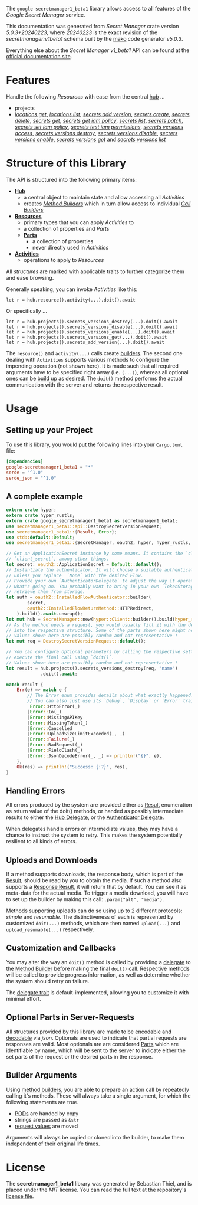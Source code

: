 <!---
DO NOT EDIT !
This file was generated automatically from 'src/generator/templates/api/README.md.mako'
DO NOT EDIT !
-->
The `google-secretmanager1_beta1` library allows access to all features of the *Google Secret Manager* service.

This documentation was generated from *Secret Manager* crate version *5.0.3+20240223*, where *20240223* is the exact revision of the *secretmanager:v1beta1* schema built by the [mako](http://www.makotemplates.org/) code generator *v5.0.3*.

Everything else about the *Secret Manager* *v1_beta1* API can be found at the
[official documentation site](https://cloud.google.com/secret-manager/).
# Features

Handle the following *Resources* with ease from the central [hub](https://docs.rs/google-secretmanager1_beta1/5.0.3+20240223/google_secretmanager1_beta1/SecretManager) ... 

* projects
 * [*locations get*](https://docs.rs/google-secretmanager1_beta1/5.0.3+20240223/google_secretmanager1_beta1/api::ProjectLocationGetCall), [*locations list*](https://docs.rs/google-secretmanager1_beta1/5.0.3+20240223/google_secretmanager1_beta1/api::ProjectLocationListCall), [*secrets add version*](https://docs.rs/google-secretmanager1_beta1/5.0.3+20240223/google_secretmanager1_beta1/api::ProjectSecretAddVersionCall), [*secrets create*](https://docs.rs/google-secretmanager1_beta1/5.0.3+20240223/google_secretmanager1_beta1/api::ProjectSecretCreateCall), [*secrets delete*](https://docs.rs/google-secretmanager1_beta1/5.0.3+20240223/google_secretmanager1_beta1/api::ProjectSecretDeleteCall), [*secrets get*](https://docs.rs/google-secretmanager1_beta1/5.0.3+20240223/google_secretmanager1_beta1/api::ProjectSecretGetCall), [*secrets get iam policy*](https://docs.rs/google-secretmanager1_beta1/5.0.3+20240223/google_secretmanager1_beta1/api::ProjectSecretGetIamPolicyCall), [*secrets list*](https://docs.rs/google-secretmanager1_beta1/5.0.3+20240223/google_secretmanager1_beta1/api::ProjectSecretListCall), [*secrets patch*](https://docs.rs/google-secretmanager1_beta1/5.0.3+20240223/google_secretmanager1_beta1/api::ProjectSecretPatchCall), [*secrets set iam policy*](https://docs.rs/google-secretmanager1_beta1/5.0.3+20240223/google_secretmanager1_beta1/api::ProjectSecretSetIamPolicyCall), [*secrets test iam permissions*](https://docs.rs/google-secretmanager1_beta1/5.0.3+20240223/google_secretmanager1_beta1/api::ProjectSecretTestIamPermissionCall), [*secrets versions access*](https://docs.rs/google-secretmanager1_beta1/5.0.3+20240223/google_secretmanager1_beta1/api::ProjectSecretVersionAccesCall), [*secrets versions destroy*](https://docs.rs/google-secretmanager1_beta1/5.0.3+20240223/google_secretmanager1_beta1/api::ProjectSecretVersionDestroyCall), [*secrets versions disable*](https://docs.rs/google-secretmanager1_beta1/5.0.3+20240223/google_secretmanager1_beta1/api::ProjectSecretVersionDisableCall), [*secrets versions enable*](https://docs.rs/google-secretmanager1_beta1/5.0.3+20240223/google_secretmanager1_beta1/api::ProjectSecretVersionEnableCall), [*secrets versions get*](https://docs.rs/google-secretmanager1_beta1/5.0.3+20240223/google_secretmanager1_beta1/api::ProjectSecretVersionGetCall) and [*secrets versions list*](https://docs.rs/google-secretmanager1_beta1/5.0.3+20240223/google_secretmanager1_beta1/api::ProjectSecretVersionListCall)




# Structure of this Library

The API is structured into the following primary items:

* **[Hub](https://docs.rs/google-secretmanager1_beta1/5.0.3+20240223/google_secretmanager1_beta1/SecretManager)**
    * a central object to maintain state and allow accessing all *Activities*
    * creates [*Method Builders*](https://docs.rs/google-secretmanager1_beta1/5.0.3+20240223/google_secretmanager1_beta1/client::MethodsBuilder) which in turn
      allow access to individual [*Call Builders*](https://docs.rs/google-secretmanager1_beta1/5.0.3+20240223/google_secretmanager1_beta1/client::CallBuilder)
* **[Resources](https://docs.rs/google-secretmanager1_beta1/5.0.3+20240223/google_secretmanager1_beta1/client::Resource)**
    * primary types that you can apply *Activities* to
    * a collection of properties and *Parts*
    * **[Parts](https://docs.rs/google-secretmanager1_beta1/5.0.3+20240223/google_secretmanager1_beta1/client::Part)**
        * a collection of properties
        * never directly used in *Activities*
* **[Activities](https://docs.rs/google-secretmanager1_beta1/5.0.3+20240223/google_secretmanager1_beta1/client::CallBuilder)**
    * operations to apply to *Resources*

All *structures* are marked with applicable traits to further categorize them and ease browsing.

Generally speaking, you can invoke *Activities* like this:

```Rust,ignore
let r = hub.resource().activity(...).doit().await
```

Or specifically ...

```ignore
let r = hub.projects().secrets_versions_destroy(...).doit().await
let r = hub.projects().secrets_versions_disable(...).doit().await
let r = hub.projects().secrets_versions_enable(...).doit().await
let r = hub.projects().secrets_versions_get(...).doit().await
let r = hub.projects().secrets_add_version(...).doit().await
```

The `resource()` and `activity(...)` calls create [builders][builder-pattern]. The second one dealing with `Activities` 
supports various methods to configure the impending operation (not shown here). It is made such that all required arguments have to be 
specified right away (i.e. `(...)`), whereas all optional ones can be [build up][builder-pattern] as desired.
The `doit()` method performs the actual communication with the server and returns the respective result.

# Usage

## Setting up your Project

To use this library, you would put the following lines into your `Cargo.toml` file:

```toml
[dependencies]
google-secretmanager1_beta1 = "*"
serde = "^1.0"
serde_json = "^1.0"
```

## A complete example

```Rust
extern crate hyper;
extern crate hyper_rustls;
extern crate google_secretmanager1_beta1 as secretmanager1_beta1;
use secretmanager1_beta1::api::DestroySecretVersionRequest;
use secretmanager1_beta1::{Result, Error};
use std::default::Default;
use secretmanager1_beta1::{SecretManager, oauth2, hyper, hyper_rustls, chrono, FieldMask};

// Get an ApplicationSecret instance by some means. It contains the `client_id` and 
// `client_secret`, among other things.
let secret: oauth2::ApplicationSecret = Default::default();
// Instantiate the authenticator. It will choose a suitable authentication flow for you, 
// unless you replace  `None` with the desired Flow.
// Provide your own `AuthenticatorDelegate` to adjust the way it operates and get feedback about 
// what's going on. You probably want to bring in your own `TokenStorage` to persist tokens and
// retrieve them from storage.
let auth = oauth2::InstalledFlowAuthenticator::builder(
        secret,
        oauth2::InstalledFlowReturnMethod::HTTPRedirect,
    ).build().await.unwrap();
let mut hub = SecretManager::new(hyper::Client::builder().build(hyper_rustls::HttpsConnectorBuilder::new().with_native_roots().https_or_http().enable_http1().build()), auth);
// As the method needs a request, you would usually fill it with the desired information
// into the respective structure. Some of the parts shown here might not be applicable !
// Values shown here are possibly random and not representative !
let mut req = DestroySecretVersionRequest::default();

// You can configure optional parameters by calling the respective setters at will, and
// execute the final call using `doit()`.
// Values shown here are possibly random and not representative !
let result = hub.projects().secrets_versions_destroy(req, "name")
             .doit().await;

match result {
    Err(e) => match e {
        // The Error enum provides details about what exactly happened.
        // You can also just use its `Debug`, `Display` or `Error` traits
         Error::HttpError(_)
        |Error::Io(_)
        |Error::MissingAPIKey
        |Error::MissingToken(_)
        |Error::Cancelled
        |Error::UploadSizeLimitExceeded(_, _)
        |Error::Failure(_)
        |Error::BadRequest(_)
        |Error::FieldClash(_)
        |Error::JsonDecodeError(_, _) => println!("{}", e),
    },
    Ok(res) => println!("Success: {:?}", res),
}

```
## Handling Errors

All errors produced by the system are provided either as [Result](https://docs.rs/google-secretmanager1_beta1/5.0.3+20240223/google_secretmanager1_beta1/client::Result) enumeration as return value of
the doit() methods, or handed as possibly intermediate results to either the 
[Hub Delegate](https://docs.rs/google-secretmanager1_beta1/5.0.3+20240223/google_secretmanager1_beta1/client::Delegate), or the [Authenticator Delegate](https://docs.rs/yup-oauth2/*/yup_oauth2/trait.AuthenticatorDelegate.html).

When delegates handle errors or intermediate values, they may have a chance to instruct the system to retry. This 
makes the system potentially resilient to all kinds of errors.

## Uploads and Downloads
If a method supports downloads, the response body, which is part of the [Result](https://docs.rs/google-secretmanager1_beta1/5.0.3+20240223/google_secretmanager1_beta1/client::Result), should be
read by you to obtain the media.
If such a method also supports a [Response Result](https://docs.rs/google-secretmanager1_beta1/5.0.3+20240223/google_secretmanager1_beta1/client::ResponseResult), it will return that by default.
You can see it as meta-data for the actual media. To trigger a media download, you will have to set up the builder by making
this call: `.param("alt", "media")`.

Methods supporting uploads can do so using up to 2 different protocols: 
*simple* and *resumable*. The distinctiveness of each is represented by customized 
`doit(...)` methods, which are then named `upload(...)` and `upload_resumable(...)` respectively.

## Customization and Callbacks

You may alter the way an `doit()` method is called by providing a [delegate](https://docs.rs/google-secretmanager1_beta1/5.0.3+20240223/google_secretmanager1_beta1/client::Delegate) to the 
[Method Builder](https://docs.rs/google-secretmanager1_beta1/5.0.3+20240223/google_secretmanager1_beta1/client::CallBuilder) before making the final `doit()` call. 
Respective methods will be called to provide progress information, as well as determine whether the system should 
retry on failure.

The [delegate trait](https://docs.rs/google-secretmanager1_beta1/5.0.3+20240223/google_secretmanager1_beta1/client::Delegate) is default-implemented, allowing you to customize it with minimal effort.

## Optional Parts in Server-Requests

All structures provided by this library are made to be [encodable](https://docs.rs/google-secretmanager1_beta1/5.0.3+20240223/google_secretmanager1_beta1/client::RequestValue) and 
[decodable](https://docs.rs/google-secretmanager1_beta1/5.0.3+20240223/google_secretmanager1_beta1/client::ResponseResult) via *json*. Optionals are used to indicate that partial requests are responses 
are valid.
Most optionals are are considered [Parts](https://docs.rs/google-secretmanager1_beta1/5.0.3+20240223/google_secretmanager1_beta1/client::Part) which are identifiable by name, which will be sent to 
the server to indicate either the set parts of the request or the desired parts in the response.

## Builder Arguments

Using [method builders](https://docs.rs/google-secretmanager1_beta1/5.0.3+20240223/google_secretmanager1_beta1/client::CallBuilder), you are able to prepare an action call by repeatedly calling it's methods.
These will always take a single argument, for which the following statements are true.

* [PODs][wiki-pod] are handed by copy
* strings are passed as `&str`
* [request values](https://docs.rs/google-secretmanager1_beta1/5.0.3+20240223/google_secretmanager1_beta1/client::RequestValue) are moved

Arguments will always be copied or cloned into the builder, to make them independent of their original life times.

[wiki-pod]: http://en.wikipedia.org/wiki/Plain_old_data_structure
[builder-pattern]: http://en.wikipedia.org/wiki/Builder_pattern
[google-go-api]: https://github.com/google/google-api-go-client

# License
The **secretmanager1_beta1** library was generated by Sebastian Thiel, and is placed 
under the *MIT* license.
You can read the full text at the repository's [license file][repo-license].

[repo-license]: https://github.com/Byron/google-apis-rsblob/main/LICENSE.md

